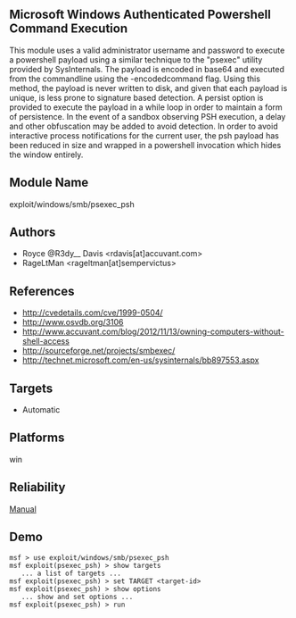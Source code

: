 ## Microsoft Windows Authenticated Powershell Command Execution

This module uses a valid administrator username and password 
to execute a powershell payload using a similar technique to 
the "psexec" utility provided by SysInternals. The payload 
is encoded in base64 and executed from the commandline using 
the -encodedcommand flag. Using this method, the payload is 
never written to disk, and given that each payload is 
unique, is less prone to signature based detection. A 
persist option is provided to execute the payload in a while 
loop in order to maintain a form of persistence. In the 
event of a sandbox observing PSH execution, a delay and 
other obfuscation may be added to avoid detection. In order 
to avoid interactive process notifications for the current 
user, the psh payload has been reduced in size and wrapped 
in a powershell invocation which hides the window entirely.


## Module Name
exploit/windows/smb/psexec_psh

## Authors
* Royce @R3dy__ Davis <rdavis[at]accuvant.com>
* RageLtMan <rageltman[at]sempervictus>


## References
* http://cvedetails.com/cve/1999-0504/
* http://www.osvdb.org/3106
* http://www.accuvant.com/blog/2012/11/13/owning-computers-without-shell-access
* http://sourceforge.net/projects/smbexec/
* http://technet.microsoft.com/en-us/sysinternals/bb897553.aspx



## Targets
* Automatic


## Platforms
win

## Reliability
[Manual](https://github.com/rapid7/metasploit-framework/wiki/Exploit-Ranking)

## Demo

```
msf > use exploit/windows/smb/psexec_psh
msf exploit(psexec_psh) > show targets
   ... a list of targets ...
msf exploit(psexec_psh) > set TARGET <target-id>
msf exploit(psexec_psh) > show options
   ... show and set options ...
msf exploit(psexec_psh) > run
```
    
    